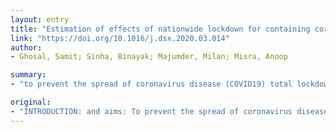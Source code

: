 ```yaml
---
layout: entry
title: "Estimation of effects of nationwide lockdown for containing coronavirus infection on worsening of glycosylated haemoglobin and increase in diabetes-related complications: A simulation model using multivariate regression analysis"
link: "https://doi.org/10.1016/j.dsx.2020.03.014"
author:
- Ghosal, Samit; Sinha, Binayak; Majumder, Milan; Misra, Anoop

summary:
- "to prevent the spread of coronavirus disease (COVID19) total lockdown is in place in India from March 24, 2020 for 21 days. A systematic search was conducted using Cochrane library. The predictive model was extremely robust (R2 = 0.99) and predicted outcomes for period of lockdown up to 90 days, the predicted increment in HBA1c from baseline at the end of 30 days and 45 days lockdown was projected as 2.26% & 3.68% respectively."

original:
- "INTRODUCTION: and aims: To prevent the spread of coronavirus disease (COVID19) total lockdown is in place in India from March 24, 2020 for 21 days. In this study, we aim to assess the impact of the duration of the lockdown on glycaemic control and diabetes-related complications. MATERIALS AND METHODS: A systematic search was conducted using Cochrane library. A simulation model was created using glycemic data from previous disasters (taken as similar in impact to current lockdown) taking baseline HBA1c and diabetes-related complications data from India-specific database. A multivariate regression analysis was conducted to analyse the relationship between the duration of lockdown and glycaemic targets & diabetes-related complications. RESULTS: The predictive model was extremely robust (R2 = 0.99) and predicted outcomes for period of lockdown up to 90 days. The predicted increment in HBA1c from baseline at the end of 30 days and 45 days lockdown was projected as 2.26% & 3.68% respectively. Similarly, the annual predicted percentage increase in complication rates at the end of 30-day lockdown was 2.8% for non-proliferative diabetic retinopathy, 2.9% for proliferative diabetic retinopathy, 1.5% for retinal photocoagulation, 9.3% for microalbuminuria, 14.2% for proteinuria, 2.9% for peripheral neuropathy, 10.5% for lower extremity amputation, 0.9% for myocardial infarction, 0.5% for stroke and 0.5% for infections. CONCLUSION: The duration of lockdown is directly proportional to the worsening of glycaemic control and diabetes-related complications. Such increase in diabetes-related complications will put additional load on overburdened healthcare system, and also increase COVID19 infections in patients with such uncontrolled glycemia."
---
```


